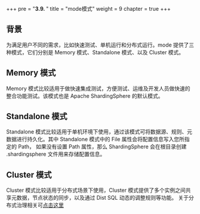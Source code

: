 +++
pre = "<b>3.9. </b>"
title = "mode模式"
weight = 9
chapter = true
+++

## 背景

为满足用户不同的需求，比如快速测试、单机运行和分布式运行。mode 提供了三种模式，它们分别是 Memory 模式、Standalone 模式、以及 Cluster 模式。

## Memory 模式

Memory 模式比较适用于做快速集成测试，方便测试、运维及开发人员做快速的整合功能测试。该模式也是 Apache ShardingSphere 的默认模式。

## Standalone 模式

Standalone 模式比较适用于单机环境下使用，通过该模式可将数据源、规则、元数据进行持久化。其中 Standalone 模式中的 File 属性会将配置信息写入您所指定的 Path，
如果没有设置 Path 属性，那么 ShardingSphere 会在根目录创建 .shardingsphere 文件用来存储配置信息。

## Cluster 模式

Cluster 模式比较适用于分布式场景下使用，Cluster 模式提供了多个实例之间共享元数据，节点状态的同步，以及通过 Dist SQL 动态的调整规则等功能。
关于分布式治理相关可[点击这里](https://shardingsphere.apache.org/document/current/cn/features/governance/)
